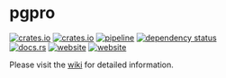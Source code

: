 # pgpro

[![crates.io](https://img.shields.io/crates/v/pgpro.svg)](https://crates.io/crates/pgpro)
[![crates.io](https://img.shields.io/crates/d/pgpro?label=crates.io%20downloads)](https://crates.io/crates/pgpro)
[![pipeline](https://github.com/replicadse/pgpro/workflows/pipeline/badge.svg)](https://github.com/replicadse/pgpro/actions?query=workflow%3Apipeline)
[![dependency status](https://deps.rs/repo/github/replicadse/pgpro/status.svg)](https://deps.rs/repo/github/replicadse/pgpro)\
[![docs.rs](https://img.shields.io/badge/docs.rs-latest-blue)](https://docs.rs/crate/pgpro/latest)
[![website](https://img.shields.io/badge/home-GitHub-blue)](https://github.com/replicadse/pgpro)
[![website](https://img.shields.io/badge/website-GitHub-blue)](https://replicadse.github.io/pgpro)

Please visit the [wiki](https://replicadse.github.io/pgpro) for detailed information.


<!-- cargo-sync-readme start -->


<!-- cargo-sync-readme end -->
